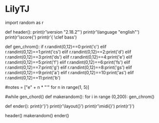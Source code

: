 # LilyTJ
import random as r

def header():
    print(r'\version "2.18.2"')
    print(r'\language "english"')
    print(r'\score{')
    print(r'{ \clef bass')


def gen_chrom():
        if r.randint(0,12)==0:print('c') 
        elif r.randint(0,12)==1:print('cs')
        elif r.randint(0,12)==2:print('d')
        elif r.randint(0,12)==3:print('ds')
        elif r.randint(0,12)==4:print('e')
        elif r.randint(0,12)==5:print('f')
        elif r.randint(0,12)==6:print('fs')
        elif r.randint(0,12)==7:print('g')
        elif r.randint(0,12)==8:print('gs')
        elif r.randint(0,12)==9:print('a')
        elif r.randint(0,12)==10:print('as')
        elif r.randint(0,12)==11:print('b')

#notes = ["e" + n * "'" for n in range(1, 5)]

#while gen_chord() 
def makerandom():
    for i in range (0,200):
        gen_chrom()


def ender():
    print(r'}')
    print(r'\layout{}')
    print(r'\midi{}')
    print(r'}')


header()
makerandom()
ender()

